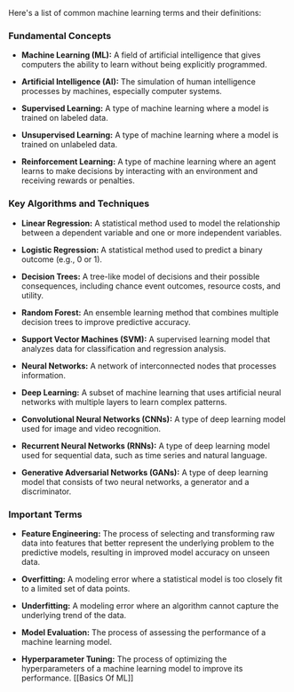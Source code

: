 Here's a list of common machine learning terms and their definitions:

### Fundamental Concepts

- **Machine Learning (ML):** A field of artificial intelligence that gives computers the ability to learn without being explicitly programmed.
- **Artificial Intelligence (AI):** The simulation of human intelligence processes by machines, especially computer systems.  
    
- **Supervised Learning:** A type of machine learning where a model is trained on labeled data.
- **Unsupervised Learning:** A type of machine learning where a model is trained on unlabeled data.  
    
- **Reinforcement Learning:** A type of machine learning where an agent learns to make decisions by interacting with an environment and receiving rewards or penalties.  
    

### Key Algorithms and Techniques

- **Linear Regression:** A statistical method used to model the relationship between a dependent variable and one or more independent variables.
- **Logistic Regression:** A statistical method used to predict a binary outcome (e.g., 0 or 1).  
    
- **Decision Trees:** A tree-like model of decisions and their possible consequences, including chance event outcomes, resource costs, and utility.  
    
- **Random Forest:** An ensemble learning method that combines multiple decision trees to improve predictive accuracy.
- **Support Vector Machines (SVM):** A supervised learning model that analyzes data for classification and regression analysis.  
    
- **Neural Networks:** A network of interconnected nodes that processes information.
- **Deep Learning:** A subset of machine learning that uses artificial neural networks with multiple layers to learn complex patterns.
- **Convolutional Neural Networks (CNNs):** A type of deep learning model used for image and video recognition.
- **Recurrent Neural Networks (RNNs):** A type of deep learning model used for sequential data, such as time series and natural language.
- **Generative Adversarial Networks (GANs):** A type of deep learning model that consists of two neural networks, a generator and a discriminator.

### Important Terms

- **Feature Engineering:** The process of selecting and transforming raw data into features that better represent the underlying problem to the predictive models, resulting in improved model accuracy on unseen data.  
    
- **Overfitting:** A modeling error where a statistical model is too closely fit to a limited set of data points.
- **Underfitting:** A modeling error where an algorithm cannot capture the underlying trend of the data.
- **Model Evaluation:** The process of assessing the performance of a machine learning model.
- **Hyperparameter Tuning:** The process of optimizing the hyperparameters of a machine learning model to improve its performance.
[[Basics Of ML]]
